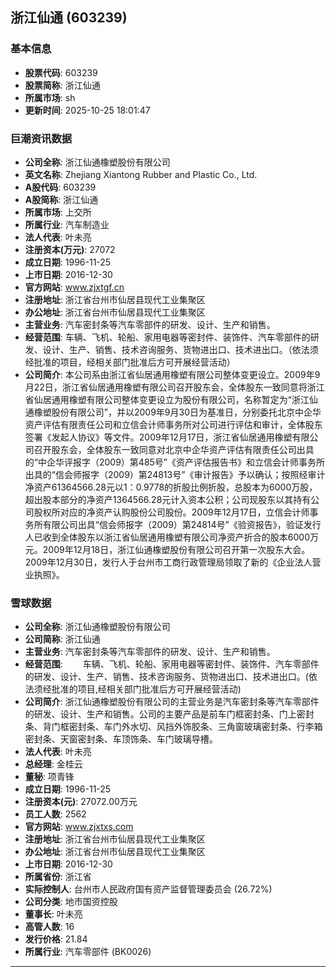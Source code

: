 ## 浙江仙通 (603239)

### 基本信息

- **股票代码**: 603239
- **股票简称**: 浙江仙通
- **所属市场**: sh
- **更新时间**: 2025-10-25 18:01:47

### 巨潮资讯数据

- **公司全称**: 浙江仙通橡塑股份有限公司
- **英文名称**: Zhejiang Xiantong Rubber and Plastic Co., Ltd.
- **A股代码**: 603239
- **A股简称**: 浙江仙通
- **所属市场**: 上交所
- **所属行业**: 汽车制造业
- **法人代表**: 叶未亮
- **注册资本(万元)**: 27072
- **成立日期**: 1996-11-25
- **上市日期**: 2016-12-30
- **官方网站**: www.zjxtgf.cn
- **注册地址**: 浙江省台州市仙居县现代工业集聚区
- **办公地址**: 浙江省台州市仙居县现代工业集聚区
- **主营业务**: 汽车密封条等汽车零部件的研发、设计、生产和销售。
- **经营范围**: 车辆、飞机、轮船、家用电器等密封件、装饰件、汽车零部件的研发、设计、生产、销售、技术咨询服务、货物进出口、技术进出口。（依法须经批准的项目，经相关部门批准后方可开展经营活动）
- **公司简介**: 本公司系由浙江省仙居通用橡塑有限公司整体变更设立。2009年9月22日，浙江省仙居通用橡塑有限公司召开股东会，全体股东一致同意将浙江省仙居通用橡塑有限公司整体变更设立为股份有限公司，名称暂定为“浙江仙通橡塑股份有限公司”，并以2009年9月30日为基准日，分别委托北京中企华资产评估有限责任公司和立信会计师事务所对公司进行评估和审计，全体股东签署《发起人协议》等文件。2009年12月17日，浙江省仙居通用橡塑有限公司召开股东会，全体股东一致同意对北京中企华资产评估有限责任公司出具的“中企华评报字（2009）第485号”《资产评估报告书》和立信会计师事务所出具的“信会师报字（2009）第24813号”《审计报告》予以确认；按照经审计净资产61364566.28元以1：0.9778的折股比例折股，总股本为6000万股，超出股本部分的净资产1364566.28元计入资本公积；公司现股东以其持有公司股权所对应的净资产认购股份公司股份。2009年12月17日，立信会计师事务所有限公司出具“信会师报字（2009）第24814号”《验资报告》，验证发行人已收到全体股东以浙江省仙居通用橡塑有限公司净资产折合的股本6000万元。2009年12月18日，浙江仙通橡塑股份有限公司召开第一次股东大会。2009年12月30日，发行人于台州市工商行政管理局领取了新的《企业法人营业执照》。

### 雪球数据

- **公司全称**: 浙江仙通橡塑股份有限公司
- **公司简称**: 浙江仙通
- **主营业务**: 汽车密封条等汽车零部件的研发、设计、生产和销售。
- **经营范围**: 　　车辆、飞机、轮船、家用电器等密封件、装饰件、汽车零部件的研发、设计、生产、销售、技术咨询服务、货物进出口、技术进出口。(依法须经批准的项目,经相关部门批准后方可开展经营活动)
- **公司简介**: 浙江仙通橡塑股份有限公司的主营业务是汽车密封条等汽车零部件的研发、设计、生产和销售。公司的主要产品是前车门框密封条、门上密封条、背门框密封条、车门外水切、风挡外饰胶条、三角窗玻璃密封条、行李箱密封条、天窗密封条、车顶饰条、车门玻璃导槽。
- **法人代表**: 叶未亮
- **总经理**: 金桂云
- **董秘**: 项青锋
- **成立日期**: 1996-11-25
- **注册资本(元)**: 27072.00万元
- **员工人数**: 2562
- **官方网站**: www.zjxtxs.com
- **注册地址**: 浙江省台州市仙居县现代工业集聚区
- **办公地址**: 浙江省台州市仙居县现代工业集聚区
- **上市日期**: 2016-12-30
- **所属省份**: 浙江省
- **实际控制人**: 台州市人民政府国有资产监督管理委员会 (26.72%)
- **公司分类**: 地市国资控股
- **董事长**: 叶未亮
- **高管人数**: 16
- **发行价格**: 21.84
- **所属行业**: 汽车零部件 (BK0026)

---